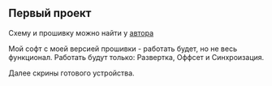 ## Первый проект

Схему и прошивку можно найти у [автора][id_Stanson]

Мой софт с моей версией прошивки - работать будет, но не весь функционал.
Работать будут только:
Развертка, Оффсет и Синхроизация.

Далее скрины готового устройства.

[id_Stanson]:www.ya.ru